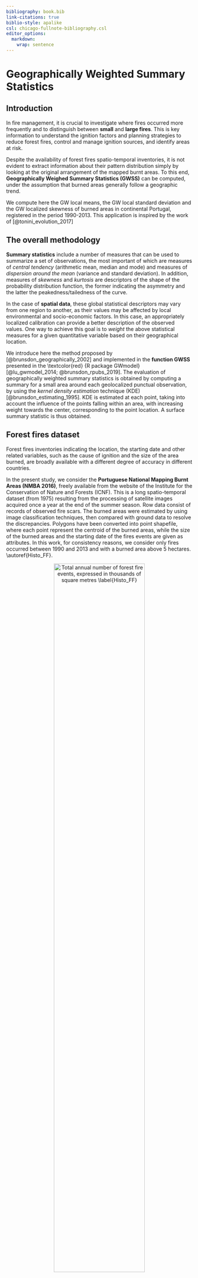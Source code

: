 ```yaml
---
bibliography: book.bib
link-citations: true
biblio-style: apalike
csl: chicago-fullnote-bibliography.csl
editor_options: 
  markdown: 
    wrap: sentence
---
```


# Geographically Weighted Summary Statistics



## Introduction

In fire management, it is crucial to investigate where fires occurred more frequently and to distinguish between **small** and **large fires**.
This is key information to understand the ignition factors and planning strategies to reduce forest fires, control and manage ignition sources, and identify areas at risk.

Despite the availability of forest fires spatio-temporal inventories, it is not evident to extract information about their pattern distribution simply by looking at the original arrangement of the mapped burnt areas.
To this end, **Geographically Weighed Summary Statistics (GWSS)** can be computed, under the assumption that burned areas generally follow a geographic trend.

We compute here the GW local means, the GW local standard deviation and the GW localized skewness of burned areas in continental Portugal, registered in the period 1990-2013.
This application is inspired by the work of [@tonini_evolution_2017]

## The overall methodology

**Summary statistics** include a number of measures that can be used to summarize a set of observations, the most important of which are measures of *central tendency* (arithmetic mean, median and mode) and measures of *dispersion around the mean* (variance and standard deviation).
In addition, measures of *skewness* and *kurtosis* are descriptors of the shape of the probability distribution function, the former indicating the asymmetry and the latter the peakedness/tailedness of the curve.

In the case of **spatial data**, these global statistical descriptors may vary from one region to another, as their values may be affected by local environmental and socio-economic factors.
In this case, an appropriately localized calibration can provide a better description of the observed values.
One way to achieve this goal is to *weight* the above statistical measures for a given quantitative variable based on their geographical location.

We introduce here the method proposed by [@brunsdon_geographically_2002] and implemented in the **function GWSS** presented in the \textcolor{red} {R package GWmodel} [@lu_gwmodel_2014; @brunsdon_rpubs_2019].
The evaluation of geographically weighted summary statistics is obtained by computing a summary for a small area around each geolocalized punctual observation, by using the *kernel density estimation* technique (KDE) [@brunsdon_estimating_1995].
KDE is estimated at each point, taking into account the influence of the points falling within an area, with increasing weight towards the center, corresponding to the point location.
A surface summary statistic is thus obtained.

## Forest fires dataset

Forest fires inventories indicating the location, the starting date and other related variables, such as the cause of ignition and the size of the area burned, are broadly available with a different degree of accuracy in different countries.

In the present study, we consider the **Portuguese National Mapping Burnt Areas (NMBA 2016)**, freely available from the website of the Institute for the Conservation of Nature and Forests (ICNF).
This is a long spatio-temporal dataset (from 1975) resulting from the processing of satellite images acquired once a year at the end of the summer season.
Row data consist of records of observed fire scars.
The burned areas were estimated by using image classification techniques, then compared with ground data to resolve the discrepancies.
Polygons have been converted into point shapefile, where each point represent the centroid of the burned areas, while the size of the burned areas and the starting date of the fires events are given as attributes.
In this work, for consistency reasons, we consider only fires occurred between 1990 and 2013 and with a burned area above 5 hectares.
\autoref{Histo_FF}.

<div class="figure" style="text-align: center">
<img src="images/Histo_FF.jpg" alt="Total annual number of forest fire events, expressed in thousands of square metres \label{Histo_FF}" width="70%" height="70%" />
<p class="caption">(\#fig:jpg)Total annual number of forest fire events, expressed in thousands of square metres \label{Histo_FF}</p>
</div>

### Load the libraries

First you have to load the following libraries:

-   **splancs**: for display and analysis of spatial point pattern data
-   **GWmodel**: techniques from a particular branch of spatial statistics, termed geographically-weighted (GW) models
-   **sf**: support for simple features, a standardized way to encode spatial vector data
-   **ggplot2**: a system for 'declaratively' creating graphics
-   **sp**: classes and methods for spatial data


```
#>  [1] "ggplot2"    "sf"         "GWmodel"    "Rcpp"      
#>  [5] "robustbase" "splancs"    "sp"         "stats"     
#>  [9] "graphics"   "grDevices"  "utils"      "datasets"  
#> [13] "methods"    "base"
```

### Import the Portuguese forest fire dataset

In this section you will load the geodata representing the dataset of forest fires occurred in the continental Portuguese area in the period 1990-2013.
You will also load the boundaries of the study area.
You will start by exploring the datasets using mainly visual tools (plotting and histogram).



You can explore the dataset by using different tools for **exploratory data analyses**.
You will start by visualizing the databases.
In the GIS environment, this correspond to the attribute table of a vector punctual feature.

Than you can **plot the histogram** of events distribution based on the variable *"Area_ha"* (the size in hectares of the burned area).
Since this is a power low distribution, for a better understanding it's recommended to transform the data using a logarithmic scale.
Using Log10 you can easily evaluate the frequency distribution of the burned areas.



<img src="02-GWSS_files/figure-html/histo_FF-1.png" width="672" style="display: block; margin: auto;" /><img src="02-GWSS_files/figure-html/histo_FF-2.png" width="672" style="display: block; margin: auto;" />

### Forest fires spatial distribution

For a better understanding of the phenomenon, you can group the events according to the size of the burned area.
Based on the frequency distribution of the burned areas, the following three classes can be defined:

-   **Small fires**: less than 15 ha

-   **Medium fires**: between 15 ha and 100 ha

-   **Large fires**: bigger than 100 ha

Plotting the forest fires events using different colors, based on the size of the burned areas, can simplify the understanding of their **pattern distribution**, knowing that fires of different size have normally different drivers.

<img src="02-GWSS_files/figure-html/plot-all-fires-1.png" width="672" style="display: block; margin: auto;" />

## Compute the geographically whited statistics

From the exploratory data analysis performed above, it seems that a simple plotting of the forest fires events based on their spatial distribution, even if classified based on their size, can not really help to understand their behaviors.
This is because we face to a huge number of events and the variable that we are using to characterize them (i.e., the size of the burned area) is very heterogeneous.
To this aim, we can compute basic and robust **GWSS** and plot the data accordingly.

GWSS includes *geographically weighted means*, *standard deviations* and the *skweness*.
As you can see from the R Documentation (command: \textcolor{red}{help(gwss)}, same data manipulations are necessary to transform the forest fires dataset in a compatible data frame format.

**GWSS parameters**:

-   We summarize the data based on the size of the burned area (*vars*).

-   We use here an adaptive kernel where the bandwidth (*bw*) corresponds to the number (100 in this case) of nearest neighbors (i.e. adaptive distance).

-   We keep the default values for the other parameters.







### Look at the results

The resulting object (**FFgwss**) has a number of components.
The most important one is the spatial data frame containing the results of local summary statistics for each data point location, stored in *FFgwss\$SDF* (that is a spatial DataFrame).



### GWSS maps

To produce a map of the local geographically weighted summary statistic of your choice, firstly we need to enter a small R function definition.
This is just a short R program to draw a map: you can think of it as a command that tells R how to draw a map (see [Geographically Weighted Summary Statistics] (<https://rpubs.com/chrisbrunsdon/99667>) for more details).
The advantage of defining a function is that the entire map can now be drawn using a single command for each variable, rather than having to repeat those steps each time.
To define the intervals for the classification we used Jenks natural breaks classification method (textcolor{red}{style="fisher"}).

Finally the function is called by entering:

```         
quick.map(gwss.object,variable.name,legend.title,main.map.title)
```

<img src="02-GWSS_files/figure-html/gwss-maps-1.png" width="672" style="display: block; margin: auto;" />

## Conclusions and further analyses

This practical computer lab allowed you to familiarize with GWSS, by the proposed application about geographically weighted summary statistics.
This method allowed us to explore how the average burned area vary locally through Continental Portugal in the period 1990-2013.

The global Geographically Weighted (GW) means informs you about the local average value of the burned area, based of the neighboring events occurred in a given period.
Similarly, you may compute a GW standard deviation to see the extent to which the size of the burned area spread around this mean.
Finally you can compute the GW skewness to measure the symmetry of distribution: a positively skewed distribution means that there is a higher number of data points having low values, with mean value lower that the median; and the contrary for a negatively skewed distribution.

To be sure that everything is perfectly clear for you, we propose you to **answer the following questions** and to discuss your answers with the other participants to the course or directly with the teacher.

1)  What is the pattern distribution of the GW-means for burned area in Portugal during the investigated periods?

2)  Does the GW-standard deviation follows the same pattern?
    How can you interpret the two pattern in terms of burned area and their characterization?

3)  GW-skewness has positive values everywhere: what does it means?
    What do these values suggest to be the distribution of the burned areas, in terms of their size, around the local means?

4)  Which can be other applications of GWSS for geo-environmental data?
    In other words, can you imagine other geo-environmental dataset that can be analysed using GWSS?

5)  You can finally play with the code and try to run it using a different numbers of nearest neighbors (bw=x) and comparing the results.

    **NB:** You have to rename the original pdf to avoid overwriting it.
    In addition, if a pdf with the same name saved in the same destination folder is open, you will receive an error message, so close it before Knitting.

